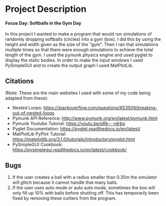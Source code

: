 # Project Description
#### Focus Day: Softballs in the Gym Day
In this project I wanted to make a program that would run simulations of randomly dropping softballs (circles) into
a gym (box). I did this by using the height and width given as the size of the "gym". Then I ran that simulations multiple
times so that there were enough simulations to achieve the total length of the gym. I used the pymunk physics engine and
used pyglet to display the static bodies. In order to make the input windows I used PySimpleGUI and to create the output
graph I used MatPlotLib.

Citations
-
(Note: These are the main websites I used with some of my code being adapted from these):
* Nested Loops: https://stackoverflow.com/questions/653509/breaking-out-of-nested-loops
* Pymunk API Reference: http://www.pymunk.org/en/latest/pymunk.html
* Pymunk Youtube Tutorial: https://youtu.be/pRk---rdrbo
* Pyglet Documentation: https://pyglet.readthedocs.io/en/latest/
* MatPlotLib PyPlot Tutorial: https://matplotlib.org/3.1.0/tutorials/introductory/pyplot.html
* PySimpleGUI Cookbook: https://pysimplegui.readthedocs.io/en/latest/cookbook/

Bugs
-
1. If the user creates a ball with a radius smaller than 0.35m the simulator will glitch because it cannot handle that many
balls.
2. If the user uses auto mode or auto auto mode, sometimes the box will only fill up 10% with balls before shutting off. This has
temporarily been fixed by removing these outliers from the program.